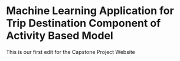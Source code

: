 # Machine Learning Application for Trip Destination Component of Activity Based Model

This is our first edit for the Capstone Project Website

